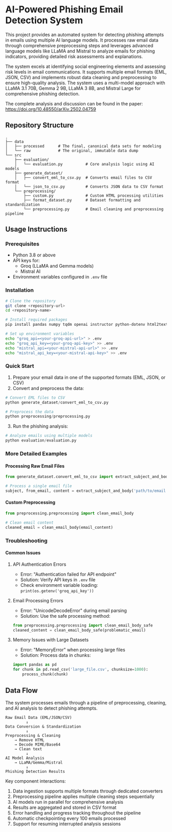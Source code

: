 # AI-Powered Phishing Email Detection System

This project provides an automated system for detecting phishing attempts in emails using multiple AI language models. It processes raw email data through comprehensive preprocessing steps and leverages advanced language models like LLaMA and Mistral to analyze emails for phishing indicators, providing detailed risk assessments and explanations.

The system excels at identifying social engineering elements and assessing risk levels in email communications. It supports multiple email formats (EML, JSON, CSV) and implements robust data cleaning and preprocessing to ensure high-quality analysis. The system uses a multi-model approach with LLaMA 3.1 70B, Gemma 2 9B, LLaMA 3 8B, and Mistral Large for comprehensive phishing detection.

The complete analysis and discussion can be found in the paper:  
https://doi.org/10.48550/arXiv.2502.04759

## Repository Structure
```
.
├── data
│   ├── processed      # The final, canonical data sets for modeling
│   └── raw            # The original, immutable data dump
└── src
    ├── evaluation/
    │   └── evaluation.py          # Core analysis logic using AI models
    ├── generate_dataset/
    │   ├── convert_eml_to_csv.py  # Converts email files to CSV format
    │   └── json_to_csv.py         # Converts JSON data to CSV format
    └── preprocessing/
        ├── custom.py              # Custom HTML processing utilities
        ├── format_dataset.py      # Dataset formatting and standardization
        └── preprocessing.py       # Email cleaning and preprocessing pipeline
```

## Usage Instructions
### Prerequisites
- Python 3.8 or above
- API keys for:
  - Groq (LLaMA and Gemma models)
  - Mistral AI
- Environment variables configured in `.env` file

### Installation
```bash
# Clone the repository
git clone <repository-url>
cd <repository-name>

# Install required packages
pip install pandas numpy tqdm openai instructor python-dotenv html2text pydantic seaborn

# Set up environment variables
echo "groq_api=<your-groq-api-url>" > .env
echo "groq_api_key=<your-groq-api-key>" >> .env
echo "mistral_api=<your-mistral-api-url>" >> .env
echo "mistral_api_key=<your-mistral-api-key>" >> .env
```

### Quick Start
1. Prepare your email data in one of the supported formats (EML, JSON, or CSV)
2. Convert and preprocess the data:
```python
# Convert EML files to CSV
python generate_dataset/convert_eml_to_csv.py

# Preprocess the data
python preprocessing/preprocessing.py
```

3. Run the phishing analysis:
```python
# Analyze emails using multiple models
python evaluation/evaluation.py
```

### More Detailed Examples
#### Processing Raw Email Files
```python
from generate_dataset.convert_eml_to_csv import extract_subject_and_body

# Process a single email file
subject, from_email, content = extract_subject_and_body('path/to/email.eml')
```

#### Custom Preprocessing
```python
from preprocessing.preprocessing import clean_email_body

# Clean email content
cleaned_email = clean_email_body(email_content)
```

### Troubleshooting
#### Common Issues
1. API Authentication Errors
   - Error: "Authentication failed for API endpoint"
   - Solution: Verify API keys in `.env` file
   - Check environment variable loading: `print(os.getenv('groq_api_key'))`

2. Email Processing Errors
   - Error: "UnicodeDecodeError" during email parsing
   - Solution: Use the safe processing method:
   ```python
   from preprocessing.preprocessing import clean_email_body_safe
   cleaned_content = clean_email_body_safe(problematic_email)
   ```

3. Memory Issues with Large Datasets
   - Error: "MemoryError" when processing large files
   - Solution: Process data in chunks:
   ```python
   import pandas as pd
   for chunk in pd.read_csv('large_file.csv', chunksize=1000):
       process_chunk(chunk)
   ```

## Data Flow
The system processes emails through a pipeline of preprocessing, cleaning, and AI analysis to detect phishing attempts.

```ascii
Raw Email Data (EML/JSON/CSV)
         ↓
Data Conversion & Standardization
         ↓
Preprocessing & Cleaning
    → Remove HTML
    → Decode MIME/Base64
    → Clean text
         ↓
AI Model Analysis
    → LLaMA/Gemma/Mistral
         ↓
Phishing Detection Results
```

Key component interactions:
1. Data ingestion supports multiple formats through dedicated converters
2. Preprocessing pipeline applies multiple cleaning steps sequentially
3. AI models run in parallel for comprehensive analysis
4. Results are aggregated and stored in CSV format
5. Error handling and progress tracking throughout the pipeline
6. Automatic checkpointing every 100 emails processed
7. Support for resuming interrupted analysis sessions